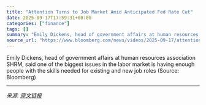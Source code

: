 ```yaml
---
title: "Attention Turns to Job Market Amid Anticipated Fed Rate Cut"
date: 2025-09-17T17:59:31+08:00
categories: ["finance"]
tags: []
summary: "Emily Dickens, head of government affairs at human resources association SHRM, said one of the biggest issues in the labor market is having enough people with the skills needed for existing and new jo"
source_url: "https://www.bloomberg.com/news/videos/2025-09-17/attention-turns-to-job-market-amid-anticipated-rate-cut-video"
---
```


Emily Dickens, head of government affairs at human resources association SHRM, said one of the biggest issues in the labor market is having enough people with the skills needed for existing and new job roles (Source: Bloomberg)

---

*来源: [原文链接](https://www.bloomberg.com/news/videos/2025-09-17/attention-turns-to-job-market-amid-anticipated-rate-cut-video)*
